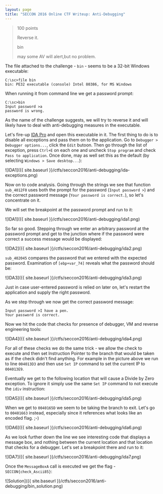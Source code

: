 ```yaml
---
layout: page
title: "SECCON 2016 Online CTF Writeup: Anti-Debugging"
---
```


> 100 points
> 
> Reverse it.
>
> bin
>
> may some AV will alert,but no problem.

The file attached to the challenge - ```bin``` - seems to be a 32-bit Windows executable:

```
C:\sc>file bin
bin: PE32 executable (console) Intel 80386, for MS Windows
```

When running it from command line we get a password prompt:

```
C:\sc>bin
Input password >a
password is wrong.
```

As the name of the challenge suggests, we will try to reverse it and will likely have to deal with anti-debugging measures in the executable.

Let's fire-up [IDA Pro](https://www.hex-rays.com/products/ida/support/download_freeware.shtml) and open this executable in it. The first thing to do is to disable all exceptions and pass them on to the application. Go to ```Debugger > Debugger options...```, click the ```Edit``` butoon. Then go through the list of exception, press ```Ctrl+E``` on each one and uncheck ```Stop program``` and check ```Pass to application```. Once done, may as well set this as the default (by selecting ```Windows > Save desktop...```):

![IDA1]({{ site.baseurl }}/ctfs/seccon2016/anti-debugging/ida-exceptions.png)

Now on to code analysis. Going through the strings we see that function ```sub_4012F0``` uses both the prompt for the password (```Input password >```) and the correct password message (```Your password is correct.```), so let's concentrate on it.

We will set the breakpoint at the password prompt and run to it:

![IDA1]({{ site.baseurl }}/ctfs/seccon2016/anti-debugging/ida1.png)

So far so good. Stepping through we enter an arbitrary password at the password prompt and get to the junction where if the password were correct a success message would be displayed:

![IDA2]({{ site.baseurl }}/ctfs/seccon2016/anti-debugging/ida2.png)

```sub_402045``` compares the password that we entered with the expected password. Examination of ```[ebp+var_74]``` reveals what the password should be:

![IDA3]({{ site.baseurl }}/ctfs/seccon2016/anti-debugging/ida3.png)

Just in case user-entered password is relied on later on, let's restart the application and supply the right password.

As we step through we now get the correct password message:

```
Input password >I have a pen.
Your password is correct.
```

Now we hit the code that checks for presence of debugger, VM and reverse engineering tools:

![IDA4]({{ site.baseurl }}/ctfs/seccon2016/anti-debugging/ida4.png)

For all of these checks we do the same trick - we allow the check to execute and then set Instruction Pointer to the branch that would be taken as if the check didn't find anything. For example in the picture above we run to line ```004013D3``` and then use ```Set IP``` command to set the current IP to ```004013E9```.

Eventually we get to the following location that will cause a Divide by Zero exception. To ignore it simply use the same ```Set IP``` command to not execute the ```idiv``` instruction:

![IDA5]({{ site.baseurl }}/ctfs/seccon2016/anti-debugging/ida5.png)

When we get to ```0040165D``` we seem to be taking the branch to exit. Let's go to ```00401663``` instead, especially since it references what looks like an encoded flag. ;-)

![IDA6]({{ site.baseurl }}/ctfs/seccon2016/anti-debugging/ida6.png)

As we look further down the line we see interesting code that displays a message box, and nothing between the current location and that location that checks for a debugger. Let's set a breakpoint there and run to it:

![IDA7]({{ site.baseurl }}/ctfs/seccon2016/anti-debugging/ida7.png)

Once the ```MessageBoxA``` call is executed we get the flag - ```SECCON{check_Ascii85}```:

![Solution]({{ site.baseurl }}/ctfs/seccon2016/anti-debugging/bin_solution.png)
